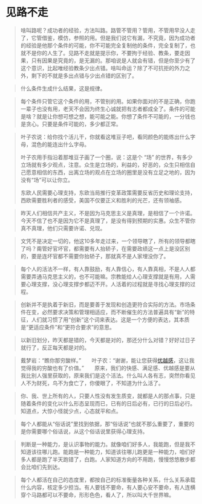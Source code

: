 # 见路不走

> 啥叫路呢？成功者的经验，方法叫路。路管不管用？管用，不管用早没人走了，它管借鉴，模仿，参照的用。但是我们说它有漏，不究竟，因为成功者的经验是他那个条件的可能，你不可能完全复制他的条件，完全复制了，也就不是你的人生了。见路不走就是提示你，不要拘于经验、教条，要走因果，只有因果是究竟的，是无漏的。那咱说是人就会有错，但是你至少有了这个意识，比起唯经验教条少出点错。啥叫命运？除了不可抗拒的外力之外，剩下的不就是多出点错与少出点错的区别了。

> 什么条件生成什么结果，这是规律。

> 

> 每个条件只管它这个条件的用，不管别的用。如果你面对的不是正确，你跑一辈子也没有用，老天不会因为终生心诚就把有志者都成全了。条件的可能是啥？就是让你想可想之想，能可能之能。你想了条件不可能的，一分钱也是贪心。只要是条件可能的，多少都正常。



> 叶子农说：给你找个活儿干，你就看这堆豆子吧，看同颜色的能练出什么字母，混色的能连出什么字母。
>
> 叶子农用手指沿着那堆豆子画了一个圈，说：这是个 “场” 的世界，有多少立场就有多少观点，注意。众生是立场的，利益的，好恶的，众生只相信自己愿意相信的东西，出离立场的观点在立场的圈里是没有立足之地的，因为没有“场”可以让你立。
>
> 东欧人民需要心理支持，东欧当局推行变革政策需要反省历史和理论支持，西欧需要胜利者的感受，美国不仅要正义和胜利的光芒，还有领袖感。

>昨天人们相信共产主义，不是因为马克思主义是真理，是相信了一个许诺。今天不信了也不是因为它不是真理了，是没有得到预期的实惠。众生不管你真不真理，他们只需要许诺、兑现。



> 文凭不是决定一切的，他这10多年走过来，一个领导瞎了，所有的领导都瞎了吗？甭管好官坏官，都需要有人抬轿子，在需要政绩这一点上是没区别的，要是连坏官都不需要你抬轿子，那就真不是人家埋没你了。

> 每个人的活法不一样，有人靠鼓励，有人靠信心，有人靠真相，不是人人都需要弄通马克思主义的，也不可能嘛。宗教能给人心理支撑就是有用，人需要心理支撑，没心理支撑步都迈不开。人活着的过程就是寻找心理支撑的过程。

> 创新并不是执着于新旧，而是要善于发现和创造更符合实际的方法。市场条件在变，必然要求决策和管理相适应，而不断催生的方法普遍具有“新”的特征，人们就习惯了用“创新”这个词来表达。这是一个方便的表达，其本质是“更适应条件”和“更符合要求”的意思。

> 以新旧划分，昨天都是错的，今天都是对的，那还分什么对错？好好过日子就行了，反正每天都是对的。

> 戴梦岩：“瞧你那穷酸样。”　　叶子农：“谢谢，能让您获得[优越感](http://baike.sogou.com/lemma/ShowInnerLink.htm?lemmaId=4109718&ss_c=ssc.citiao.link)，这让我觉得我的穷酸也有了价值。”　　原来，我们的快感、满足感、优越感是要从我比别人强里获取的，原来我们是这个活法。什么叫人各有志，突然你看见人不为财死，鸟不为食亡了，你傻眼了，不知道为什么活了。　

> 你、我、世上所有的人，只要人性没有发生质变，就都是人的那点事，只是随着条件的变化以什么形态呈现而已，已有的日后必有，已行的日后必行。知道点，大惊小怪就少点，心态就平和点。

> 每个人都能从“俗话说”里找到依据，那“俗话说”也就不那么重要了，重要的是你需要哪个俗话说，从这个俗话说里获得心理支持。

> 判断是一种能力，是认识事物的能力。就像咱们好多人，我能跑，但是我不知道该往哪儿跑。能跑是一种能力，知道该往哪儿跑更是一种能力，咱们好多人都是跑了半天跑错了，白跑。人家知道方向的不用跑，慢慢悠悠散步都会比咱们先到达。

> 每个人都活在自己的态度里，都按自己的标准衡量各种关系，什么关系承载什么内容，核定多少担当。有人要钱不要命，有人要心安不要命，有人连横穿个马路都可以不要命，形形色色，看人了，所以叫大千世界嘛。

